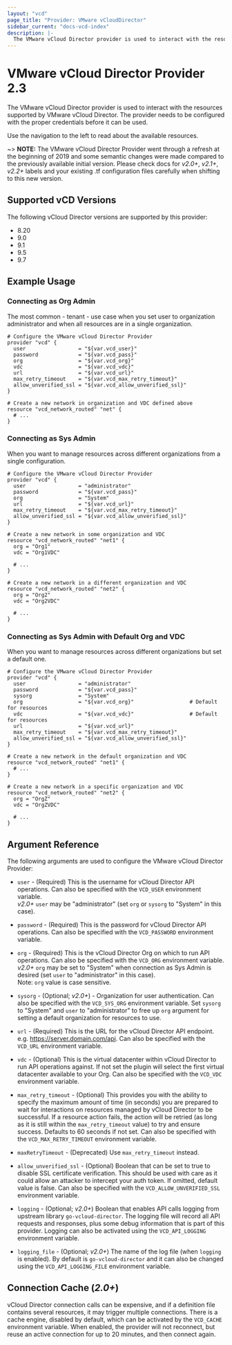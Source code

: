 ```yaml
---
layout: "vcd"
page_title: "Provider: VMware vCloudDirector"
sidebar_current: "docs-vcd-index"
description: |-
  The VMware vCloud Director provider is used to interact with the resources supported by VMware vCloud Director. The provider needs to be configured with the proper credentials before it can be used.
---
```


# VMware vCloud Director Provider 2.3

The VMware vCloud Director provider is used to interact with the resources supported by VMware vCloud Director. The provider needs to be configured with the proper credentials before it can be used.

Use the navigation to the left to read about the available resources.

~> **NOTE:** The VMware vCloud Director Provider went through a refresh at the beginning of 2019 and some semantic changes were made compared to the previously available initial version. Please check docs for *v2.0+*, *v2.1+*, *v2.2+* labels and your existing .tf configuration files carefully when shifting to this new version. 

## Supported vCD Versions

The following vCloud Director versions are supported by this provider:

* 8.20
* 9.0
* 9.1
* 9.5
* 9.7

## Example Usage

### Connecting as Org Admin

The most common - tenant - use case when you set user to organization administrator and when all resources are in a single organization. 

```hcl
# Configure the VMware vCloud Director Provider
provider "vcd" {
  user                 = "${var.vcd_user}"
  password             = "${var.vcd_pass}"
  org                  = "${var.vcd_org}"
  vdc                  = "${var.vcd_vdc}"
  url                  = "${var.vcd_url}"
  max_retry_timeout    = "${var.vcd_max_retry_timeout}"
  allow_unverified_ssl = "${var.vcd_allow_unverified_ssl}"
}

# Create a new network in organization and VDC defined above
resource "vcd_network_routed" "net" {
  # ...
}
```

### Connecting as Sys Admin

When you want to manage resources across different organizations from a single configuration.

```hcl
# Configure the VMware vCloud Director Provider
provider "vcd" {
  user                 = "administrator"
  password             = "${var.vcd_pass}"
  org                  = "System"
  url                  = "${var.vcd_url}"
  max_retry_timeout    = "${var.vcd_max_retry_timeout}"
  allow_unverified_ssl = "${var.vcd_allow_unverified_ssl}"
}

# Create a new network in some organization and VDC
resource "vcd_network_routed" "net1" {
  org = "Org1"
  vdc = "Org1VDC"

  # ...
}

# Create a new network in a different organization and VDC
resource "vcd_network_routed" "net2" {
  org = "Org2"
  vdc = "Org2VDC"

  # ...
}
```

### Connecting as Sys Admin with Default Org and VDC

When you want to manage resources across different organizations but set a default one. 

```hcl
# Configure the VMware vCloud Director Provider
provider "vcd" {
  user                 = "administrator"
  password             = "${var.vcd_pass}"
  sysorg               = "System"
  org                  = "${var.vcd_org}"                  # Default for resources
  vdc                  = "${var.vcd_vdc}"                  # Default for resources
  url                  = "${var.vcd_url}"
  max_retry_timeout    = "${var.vcd_max_retry_timeout}"
  allow_unverified_ssl = "${var.vcd_allow_unverified_ssl}"
}

# Create a new network in the default organization and VDC
resource "vcd_network_routed" "net1" {
  # ...
}

# Create a new network in a specific organization and VDC
resource "vcd_network_routed" "net2" {
  org = "OrgZ"
  vdc = "OrgZVDC"

  # ...
}
```

## Argument Reference

The following arguments are used to configure the VMware vCloud Director Provider:

* `user` - (Required) This is the username for vCloud Director API operations. Can also
  be specified with the `VCD_USER` environment variable.  
  *v2.0+* `user` may be "administrator" (set `org` or `sysorg` to "System" in this case).
  
* `password` - (Required) This is the password for vCloud Director API operations. Can
  also be specified with the `VCD_PASSWORD` environment variable.
  
* `org` - (Required) This is the vCloud Director Org on which to run API
  operations. Can also be specified with the `VCD_ORG` environment
  variable.  
  *v2.0+* `org` may be set to "System" when connection as Sys Admin is desired
  (set `user` to "administrator" in this case).  
  Note: `org` value is case sensitive.
  
* `sysorg` - (Optional; *v2.0+*) - Organization for user authentication. Can also be
   specified with the `VCD_SYS_ORG` environment variable. Set `sysorg` to "System" and
   `user` to "administrator" to free up `org` argument for setting a default organization
   for resources to use.
   
* `url` - (Required) This is the URL for the vCloud Director API endpoint. e.g.
  https://server.domain.com/api. Can also be specified with the `VCD_URL` environment variable.
  
* `vdc` - (Optional) This is the virtual datacenter within vCloud Director to run
  API operations against. If not set the plugin will select the first virtual
  datacenter available to your Org. Can also be specified with the `VCD_VDC` environment
  variable.
  
* `max_retry_timeout` - (Optional) This provides you with the ability to specify the maximum
  amount of time (in seconds) you are prepared to wait for interactions on resources managed
  by vCloud Director to be successful. If a resource action fails, the action will be retried
  (as long as it is still within the `max_retry_timeout` value) to try and ensure success.
  Defaults to 60 seconds if not set.
  Can also be specified with the `VCD_MAX_RETRY_TIMEOUT` environment variable.
  
* `maxRetryTimeout` - (Deprecated) Use `max_retry_timeout` instead.

* `allow_unverified_ssl` - (Optional) Boolean that can be set to true to
  disable SSL certificate verification. This should be used with care as it
  could allow an attacker to intercept your auth token. If omitted, default
  value is false. Can also be specified with the
  `VCD_ALLOW_UNVERIFIED_SSL` environment variable.

* `logging` - (Optional; *v2.0+*) Boolean that enables API calls logging from upstream library `go-vcloud-director`. 
   The logging file will record all API requests and responses, plus some debug information that is part of this 
   provider. Logging can also be activated using the `VCD_API_LOGGING` environment variable.

* `logging_file` - (Optional; *v2.0+*) The name of the log file (when `logging` is enabled). By default is 
  `go-vcloud-director` and it can also be changed using the `VCD_API_LOGGING_FILE` environment variable.

## Connection Cache (*2.0+*)

vCloud Director connection calls can be expensive, and if a definition file contains several resources, it may trigger 
multiple connections. There is a cache engine, disabled by default, which can be activated by the `VCD_CACHE` 
environment variable. When enabled, the provider will not reconnect, but reuse an active connection for up to 20 
minutes, and then connect again.
